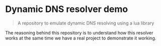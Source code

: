# Dynamic DNS resolver demo

> A repository to emulate dynamic DNS resolving using a lua library

The reasoning behind this repository is to understand how this resolver works
at the same time we have a real project to demonstrate it working.